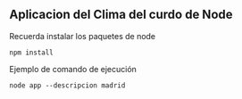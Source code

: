## Aplicacion del Clima del curdo de Node

Recuerda instalar los paquetes de node

```
npm install
```

Ejemplo de comando de ejecución

```
node app --descripcion madrid
```
